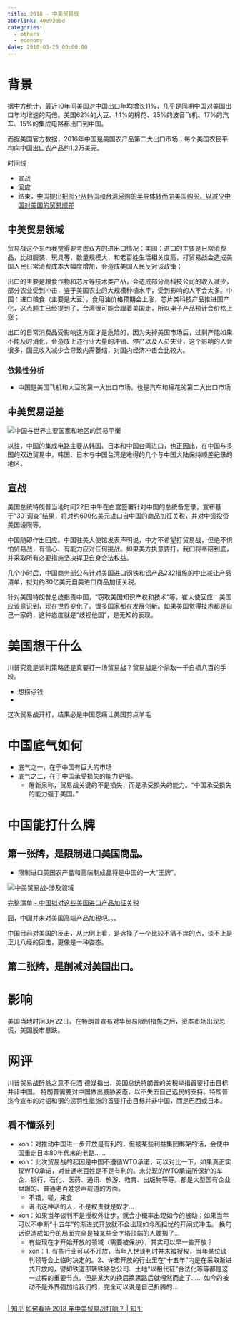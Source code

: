 ```yaml
---
title: 2018 - 中美贸易战
abbrlink: 40e93d5d
categories:
  - others
  - economy
date: 2018-03-25 00:00:00
---
```

# 背景

据中方统计，最近10年间美国对中国出口年均增长11%，几乎是同期中国对美国出口年均增速的两倍。美国62%的大豆、14%的棉花、25%的波音飞机、17%的汽车、15%的集成电路都出口到中国。



而据美国官方数据，2016年中国是美国农产品第二大出口市场；每个美国农民平均向中国出口农产品约1.2万美元。


时间线

- 宣战
- 回应
- 结束，[中国提出把部分从韩国和台湾采购的半导体转而向美国购买，以减少中国对美国的贸易顺差](https://mp.weixin.qq.com/s?__biz=MzA5NjU0NTEzMg==&mid=2652226604&idx=3&sn=e2d780e544bf3c15abed8cb5afbf42c3&chksm=8b4f142fbc389d391ed69778b2da6b475b661dce4dd90ad1e0e58a2df5fc804af2f47e9f9aff&mpshare=1&scene=23&srcid=0329JgvZuHRQownNW7ZwipsM#rd)

## 中美贸易领域

贸易战这个东西我觉得要考虑双方的进出口情况：美国：进口的主要是日常消费品，比如服装、玩具等，数量规模大，和老百姓生活相关度高，打贸易战会造成美国人民日常消费成本大幅度增加，会造成美国人民反对该政策；          

出口的主要是粮食作物和芯片等技术类产品，会造成部分高科技公司的收入减少，部分农业受到冲击，鉴于美国农业的大规模种植水平，受到影响的人不会太多。中国：进口粮食（主要是大豆），食用油价格预期会上涨，芯片类科技产品推进国产化，这点题主已经提到了，台湾很可能会跟着美国走，所以电子产品预计会价格上涨；

出口的日常消费品受影响这方面才是危险的，因为失掉美国市场后，过剩产能如果不能及时消化，会造成上述行业大量的滞销、停产以及人员失业，这个影响的人会很多，国民收入减少会导致内需萎缩，对国内经济冲击会比较大。


### 依赖性分析

- 中国是美国飞机和大豆的第一大出口市场，也是汽车和棉花的第二大出口市场


## 中美贸易逆差

<img title="中国与世界主要国家和地区的贸易平衡" alt="中国与世界主要国家和地区的贸易平衡" src="/images/raw/Economy - 中国与世界主要国家和地区的贸易平衡 - 人民日报.jpg">

以往，中国的集成电路主要从韩国、日本和中国台湾进口，也正因此，在中国与多国的双边贸易中，韩国、日本与中国台湾是难得的几个与中国大陆保持顺差纪录的地区。





## 宣战

美国总统特朗普当地时间22日中午在白宫签署针对中国的总统备忘录，宣布基于“301调查”结果，将对约600亿美元进口自中国的商品加征关税，并对中资投资美国设限等。

中国随即作出回应。中国驻美大使馆发表声明说，中方不希望打贸易战，但绝不惧怕贸易战，有信心、有能力应对任何挑战。如果美方执意要打，我们将奉陪到底，并采取所有必要措施坚决捍卫自身合法权益。

几个小时后，中国商务部公布针对美国进口钢铁和铝产品232措施的中止减让产品清单，拟对约30亿美元自美进口商品加征关税。

针对美国特朗普总统指责中国，“窃取美国知识产权和技术”等，崔大使回应：美国应该意识到，现在世界变化了。很多国家都在发展创新。如果美国觉得技术都是自己一家的，这种态度就是“歧视他国”，是无知的表现。

# 美国想干什么

川普究竟是谈判策略还是真要打一场贸易战？贸易战是个杀敌一千自损八百的手段。

- 想捞点钱
-

这次贸易战开打，结果必是中国忍痛让美国剪点羊毛

# 中国底气如何

- 底气之一，在于中国有巨大的市场
- 底气之二，在于中国承受损失的能力更强。
  - 屠新泉称，贸易战关键的不是损失，而是承受损失的能力。“中国承受损失的能力强于美国。”


# 中国能打什么牌

## 第一张牌，是限制进口美国商品。
  - 限制进口美国农产品和高端制成品将是中国的一大“王牌”。

<img alt="中美贸易战-涉及领域" src="/images/raw/Economy - 中美贸易战 - 涉及领域 - 人民日报.jpg">

[完整清单 - 中国拟对这些美国进口产品加征关税](http://mp.weixin.qq.com/s?__biz=MjM5MjAxNDM4MA==&mid=2666191303&idx=1&sn=1d14d2f6a518b60f32c0676dd0ac2e40&chksm=bdb2b0848ac53992d44d4dcc6883be7600941f86fd749be9e9239a886c6ddcee2fc79fe8ed30&mpshare=1&scene=23&srcid=0325NfgkESfsUY32TONZMsPV#rd)

囧，中国并未对美国高端产品加税吧。。。

中国目前对美国的反击，从比例上看，是选择了一个比较不痛不痒的点，谈不上是正儿八经的回击，更像是一种姿态。


## 第二张牌，是削减对美国出口。


# 影响

美国当地时间3月22日，在特朗普宣布对华贸易限制措施之后，资本市场出现恐慌，美国股市暴跌。


# 网评

川普贸易战醉翁之意不在酒
德媒指出，美国总统特朗普的关税举措首要打击目标并非中国。
特朗普需要对中国做出威胁姿态，以不失去自己选民的支持。特朗普迄今宣布的对铝和钢的惩罚性措施的首要打击目标并非中国，而是巴西或日本。


## 看不懂系列

- xon：对推动中国进一步开放是有利的，但被某些利益集团绑架的话，会使中国重走日本80年代末的老路……
- xon：此次贸易战的起因是中国不遵循WTO承诺，可以对比一下，如果真正实现WTO承诺，对普通老百姓是不是有利的。未兑现的WTO承诺所保护的车企、银行、石化、医药、通讯、旅游、教育、出版物等等。都是大型国有企业盘踞的、普通老百姓怨声载道的方面。
  - 不错，嗟，来食
  - 说出这种话的人，不是权贵就是奴才...  
- xon：如果当年谈判不是授权外让步，就会小概率出现如今的被动；如果当年可以不中断“十五年”的渐进式开放就不会出现如今所担忧的开闸式冲击。
换句话说造成如今的局面完全是被某些金字塔顶端的人耽搁了...
  - 有些现在才开始开放的领域（需要被保护），其实可以早一些开放？
  - xon：1. 有些行业可以不开放，当年入世谈判时并未被授权，当年某位谈判领导会上临时决定的。2、许诺开放的行业里在“十五年”内是在采取渐进式开放的，譬如铁道部转铁路总公司、土地“以租代征”合法化等等都是这一过程的重要节点。但是某大的换届换思路后就嘎然而止了…… 如今的被动不是外界强加给我们的，完全可以说是自己折腾的...

<!--
中国不遵循WTO承诺，是不是中国指某些领域不开放？
-->

##

[| 知乎](https://www.zhihu.com/question/54045798)
[如何看待 2018 年中美贸易战打响？ | 知乎](https://www.zhihu.com/question/269539188)
